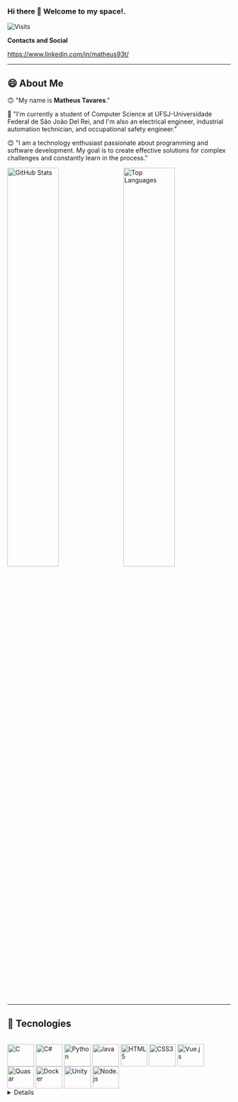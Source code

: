 ### Hi there 👋 Welcome to my space!. 
![Visits](https://visitor-badge.laobi.icu/badge?page_id=Matheus93t.Matheus93t)

**Contacts and Social**

https://www.linkedin.com/in/matheus93t/

<!--
**Matheus93t/Matheus93t** is a ✨ _special_ ✨ repository because its `README.md` (this file) appears on your GitHub profile.

Here are some ideas to get you started:

- 🔭 I’m currently working on ...
- 🌱 I’m currently learning ...
- 👯 I’m looking to collaborate on ...
- 🤔 I’m looking for help with ...
- 💬 Ask me about ...
- 📫 How to reach me: ...
- 😄 Pronouns: ...
- ⚡ Fun fact: ...
-->

---


## 😄 About Me
<p>

🙃 "My name is **Matheus Tavares**." 

🔭 "I'm currently a student of Computer Science at UFSJ-Universidade Federal de São João Del Rei, and I'm also an electrical engineer, industrial automation technician, and occupational safety engineer."

😊 "I am a technology enthusiast passionate about programming and software development. My goal is to create effective solutions for complex challenges and constantly learn in the process."
</p>

<a href="https://github.com/Matheus93t">
  <img width="48%" src="https://github-readme-stats.vercel.app/api?username=Matheus93t&border_radius=15&show_icons=true&theme=gruvbox&include_all_commits=true&count_private=true&custom_title=My Stats" alt="GitHub Stats"/>
  <img align="right" width="48%" src="https://github-readme-stats.vercel.app/api/top-langs/?username=Matheus93t&layout=compact&theme=gruvbox&border_radius=15" alt="Top Languages"/>
</a>






---


## 🚀 Tecnologies

<div style="display: inline_block"><br>
  <img align="center" alt="C" height="50" width="60" src="https://cdn.jsdelivr.net/gh/devicons/devicon/icons/c/c-original.svg">
  <img align="center" alt="C#" height="50" width="60" src="https://cdn.jsdelivr.net/gh/devicons/devicon/icons/csharp/csharp-original.svg">
  <img align="center" alt="Python" height="50" width="60" src="https://cdn.jsdelivr.net/gh/devicons/devicon/icons/python/python-original.svg">
  <img align="center" alt="Java" height="50" width="60" src="https://cdn.jsdelivr.net/gh/devicons/devicon/icons/java/java-original.svg">
  <img align="center" alt="HTML5" height="50" width="60" src="https://cdn.jsdelivr.net/gh/devicons/devicon/icons/html5/html5-original.svg">
  <img align="center" alt="CSS3" height="50" width="60" src="https://cdn.jsdelivr.net/gh/devicons/devicon/icons/css3/css3-original.svg">
  <img align="center" alt="Vue.js" height="50" width="60" src="https://cdn.jsdelivr.net/gh/devicons/devicon/icons/vuejs/vuejs-original.svg">
  <img align="center" alt="Quasar" height="50" width="60" src="https://cdn.quasar.dev/logo-v2/svg/logo-dark.svg">
  <img align="center" alt="Docker" height="50" width="60" src="https://cdn.jsdelivr.net/gh/devicons/devicon/icons/docker/docker-original.svg">
  <img align="center" alt="Unity" height="50" width="60" src="https://cdn.jsdelivr.net/gh/devicons/devicon/icons/unity/unity-original.svg">
  <img align="center" alt="Node.js" height="50" width="60" src="https://cdn.jsdelivr.net/gh/devicons/devicon/icons/nodejs/nodejs-original.svg">
</div>


<details>

# ⚠️ Under construction!  ⚠️ 

## 📝 Studying

<div style="display: inline_block"><br>
  <img align="center" alt="C" height="50" width="60" src="https://cdn.jsdelivr.net/gh/devicons/devicon/icons/c/c-original.svg">
  <img align="center" alt="C#" height="50" width="60" src="https://cdn.jsdelivr.net/gh/devicons/devicon/icons/csharp/csharp-original.svg">
  <img align="center" alt="Python" height="50" width="60" src="https://cdn.jsdelivr.net/gh/devicons/devicon/icons/python/python-original.svg">
  <img align="center" alt="Java" height="50" width="60" src="https://cdn.jsdelivr.net/gh/devicons/devicon/icons/java/java-original.svg">
  <img align="center" alt="HTML5" height="50" width="60" src="https://cdn.jsdelivr.net/gh/devicons/devicon/icons/html5/html5-original.svg">
  <img align="center" alt="CSS3" height="50" width="60" src="https://cdn.jsdelivr.net/gh/devicons/devicon/icons/css3/css3-original.svg">
  <img align="center" alt="Vue.js" height="50" width="60" src="https://cdn.jsdelivr.net/gh/devicons/devicon/icons/vuejs/vuejs-original.svg">
  <img align="center" alt="Quasar" height="50" width="60" src="https://cdn.quasar.dev/logo-v2/svg/logo-dark.svg">
  <img align="center" alt="Docker" height="50" width="60" src="https://cdn.jsdelivr.net/gh/devicons/devicon/icons/docker/docker-original.svg">
  <img align="center" alt="Unity" height="50" width="60" src="https://cdn.jsdelivr.net/gh/devicons/devicon/icons/unity/unity-original.svg">
  <img align="center" alt="Node.js" height="50" width="60" src="https://cdn.jsdelivr.net/gh/devicons/devicon/icons/nodejs/nodejs-original.svg">
  <img align="center" alt="Ruby" height="50" width="60" src="https://cdn.jsdelivr.net/gh/devicons/devicon/icons/ruby/ruby-original.svg">
  <img align="center" alt="Rust" height="50" width="60" src="https://cdn.jsdelivr.net/gh/devicons/devicon/icons/rust/rust-plain.svg">
  <img align="center" alt="Dart" height="50" width="60" src="https://cdn.jsdelivr.net/gh/devicons/devicon/icons/dart/dart-original.svg">
  <img align="center" alt="Go" height="50" width="60" src="https://cdn.jsdelivr.net/gh/devicons/devicon/icons/go/go-original.svg">
  <img align="center" alt="SQLite" height="50" width="60" src="https://cdn.jsdelivr.net/gh/devicons/devicon/icons/sqlite/sqlite-original.svg">
  <img align="center" alt="PostgreSQL" height="50" width="60" src="https://cdn.jsdelivr.net/gh/devicons/devicon/icons/postgresql/postgresql-original.svg">
</div>


</details>


